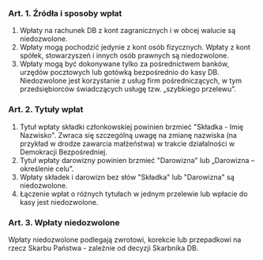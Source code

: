 ### Art. 1. Źródła i sposoby wpłat
1. Wpłaty na rachunek DB z kont zagranicznych i w obcej walucie są niedozwolone.
2. Wpłaty mogą pochodzić jedynie z kont osób fizycznych. Wpłaty z kont spółek, stowarzyszeń i innych osób prawnych są niedozwolone.
3. Wpłaty mogą być dokonywane tylko za pośrednictwem banków, urzędów pocztowych lub gotówką bezpośrednio do kasy DB. Niedozwolone jest korzystanie z usług firm pośredniczących, w tym przedsiębiorców świadczących usługę tzw. „szybkiego przelewu”.

### Art. 2. Tytuły wpłat
1. Tytuł wpłaty składki członkowskiej powinien brzmieć "Składka - Imię Nazwisko". Zwraca się szczególną uwagę na zmianę nazwiska (na przykład w drodze zawarcia małżeństwa) w trakcie działalności w Demokracji Bezpośredniej.
2. Tytuł wpłaty darowizny powinien brzmieć "Darowizna" lub „Darowizna – określenie celu”.
3. Wpłaty składek i darowizn bez słów "Składka" lub "Darowizna" są niedozwolone.
4. Łączenie wpłat o różnych tytułach w jednym przelewie lub wpłacie do kasy jest niedozwolone.

### Art. 3. Wpłaty niedozwolone
Wpłaty niedozwolone podlegają zwrotowi, korekcie lub przepadkowi na rzecz Skarbu Państwa - zależnie od decyzji Skarbnika DB.
